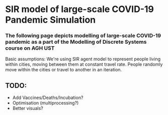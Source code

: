 # SIR model of large-scale COVID-19 Pandemic Simulation

### The following page depicts modelling of large-scale COVID-19 pandemic as a part of the Modelling of Discrete Systems course on AGH UST

Basic assumptions:
We're using SIR agent model to represent people living within cities, moving between them at constant travel rate. People randomly move within the cities or travel to another in an iteration.

## TODO:
<ul>
  <li>Add Vaccines/Deaths/Incubation?</li>
  <li>Optimisation (multiprocessing?)</li>
  <li>Better visuals?</li>
</ul>
